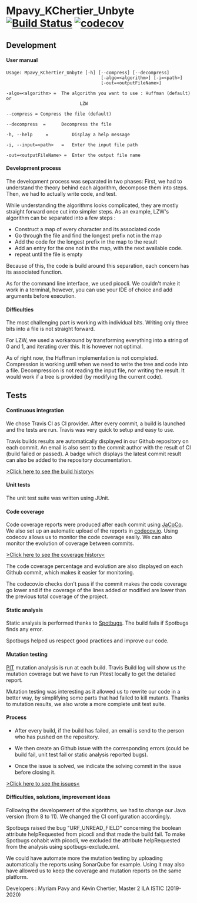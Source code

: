 # Mpavy_KChertier_Unbyte [![Build Status](https://travis-ci.com/mpavy/Mpavy_KChertier_Unbyte.svg?token=YBFWnzKMP11Qg5GWtBzy&branch=master)](https://travis-ci.com/mpavy/Mpavy_KChertier_Unbyte) [![codecov](https://codecov.io/gh/mpavy/Mpavy_KChertier_Unbyte/branch/master/graph/badge.svg?token=85BB1SR64X)](https://codecov.io/gh/mpavy/Mpavy_KChertier_Unbyte)

## Development

#### User manual
<pre><code>Usage: Mpavy_KChertier_Unbyte [-h] [--compress] [--decompress]
                                    [-algo=&lt;algorithm>] [-i=&lt;path>]
                                    [-out=&lt;outputFileName>]

-algo=&lt;algorithm> =  The algorithm you want to use : Huffman (default) or
                            LZW

--compress = Compress the file (default)

--decompress  =      Decompress the file

-h, --help     =         Display a help message

-i, --input=&lt;path>   =   Enter the input file path

-out=&lt;outputFileName> =  Enter the output file name
</code></pre>
                          

#### Development process

The development process was separated in two phases:
 First, we had to understand the theory behind each algorithm, decompose them into steps.
 Then, we had to actually write code, and test.
 
While understanding the algorithms looks complicated, they are mostly straight forward once cut into simpler steps.
As an example, LZW's algorithm can be separated into a few steps :
 - Construct a map of every character and its associated code
 - Go through the file and find the longest prefix not in the map
 - Add the code for the longest prefix in the map to the result
 - Add an entry for the one not in the map, with the next available code.
 - repeat until the file is empty
 
 Because of this, the code is build around this separation, each concern has its associated function.
 
 As for the command line interface, we used picocli. We couldn't make it work in a terminal, however, you can use your IDE of choice and add arguments before execution.
 
#### Difficulties

The most challenging part is working with individual bits. Writing only three bits into a file is not straight forward.

For LZW, we used a workaround by transforming everything into a string of 0 and 1, and iterating over this. It is however not optimal.

As of right now, the Huffman implementation is not completed. Compression is working until when we need to write the tree and code into a file. Decompression is not reading the input file, nor writing the result. It would work if a tree is provided (by modifying the current code).

## Tests

#### Continuous integration

We chose Travis CI as CI provider. 
After every commit, a build is launched and the tests are run.
Travis was very quick to setup and easy to use. 

Travis builds results are automatically displayed in our Github repository on each commit. An email is also sent to the commit author with the result of CI (build failed or passed).
A badge which displays the latest commit result can also be added to the repository documentation. 

[>Click here to see the build history<](https://travis-ci.com/mpavy/Mpavy_KChertier_Unbyte/builds)

#### Unit tests
The unit test suite was written using JUnit. 

#### Code coverage
Code coverage reports were produced after each commit using [JaCoCo](https://github.com/jacoco/jacoco). We also set up an automatic upload of the reports in [codecov.io](https://codecov.io/).
Using codecov allows us to monitor the code coverage easily. We can also monitor the evolution of coverage between commits.

[>Click here to see the coverage history<](https://codecov.io/gh/mpavy/Mpavy_KChertier_Unbyte/commits)

The code coverage percentage and evolution are also displayed on each Github commit, which makes it easier for monitoring.

The codecov.io checks don't pass if the commit makes the code coverage go lower and if the coverage of the lines added or modified are lower than the previous total coverage of the project.

#### Static analysis
Static analysis is performed thanks to [Spotbugs](https://spotbugs.github.io/).
The build fails if Spotbugs finds any error.

Spotbugs helped us respect good practices and improve our code.

#### Mutation testing
[PIT](https://pitest.org/) mutation analysis is run at each build.
Travis Build log will show us the mutation coverage but we have to run Pitest locally to get the detailed report.

Mutation testing was interesting as it allowed us to rewrite our code in a better way, by simplifying some parts that had failed to kill mutants. 
Thanks to mutation results, we also wrote a more complete unit test suite.

#### Process
- After every build, if the build has failed, an email is send to the person who has pushed on the repository.

- We then create an Github issue with the corresponding errors (could be build fail, unit test fail or static analysis reported bugs).

- Once the issue is solved, we indicate the solving commit in the issue before closing it.

[>Click here to see the issues<](https://github.com/mpavy/Mpavy_KChertier_Unbyte/issues?utf8=%E2%9C%93&q=)

#### Difficulties, solutions, improvement ideas

Following the developement of the algorithms, we had to change our Java version (from 8 to 11). We changed the CI configuration accordingly.

Spotbugs raised the bug "URF_UNREAD_FIELD" concerning the boolean attribute helpRequested from picocli and that made the build fail. 
To make Spotbugs cohabit with picocli, we excluded the attribute helpRequested from the analysis using spotbugs-exclude.xml.

We could have automate more the mutation testing by uploading automatically the reports using SonarQube for example.
Using it may also have allowed us to keep the coverage and mutation reports on the same platform.

Developers : Myriam Pavy and Kévin Chertier, Master 2 ILA ISTIC (2019-2020)
